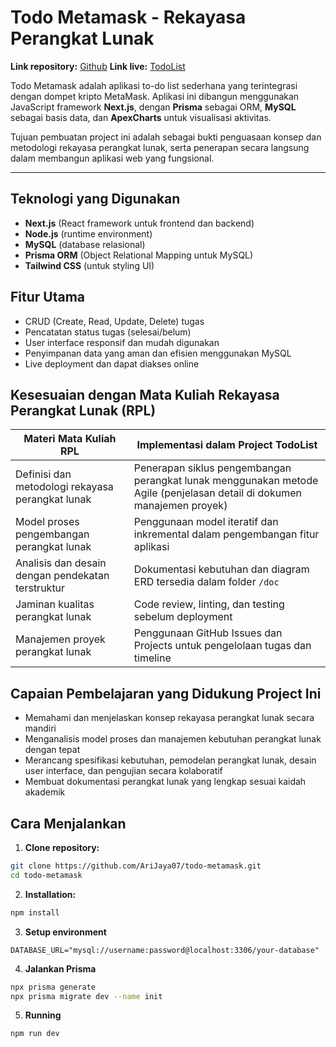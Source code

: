 # Todo Metamask - Rekayasa Perangkat Lunak

**Link repository:** [Github](https://github.com/AriJaya07/todo-metamask)
**Link live:** [TodoList](https://todo-meta.onrender.com)

Todo Metamask adalah aplikasi to-do list sederhana yang terintegrasi dengan dompet kripto MetaMask. Aplikasi ini dibangun menggunakan JavaScript framework **Next.js**, dengan **Prisma** sebagai ORM, **MySQL** sebagai basis data, dan **ApexCharts** untuk visualisasi aktivitas.

Tujuan pembuatan project ini adalah sebagai bukti penguasaan konsep dan metodologi rekayasa perangkat lunak, serta penerapan secara langsung dalam membangun aplikasi web yang fungsional.

---

## Teknologi yang Digunakan
- **Next.js** (React framework untuk frontend dan backend)
- **Node.js** (runtime environment)
- **MySQL** (database relasional)
- **Prisma ORM** (Object Relational Mapping untuk MySQL)
- **Tailwind CSS** (untuk styling UI)

## Fitur Utama
- CRUD (Create, Read, Update, Delete) tugas
- Pencatatan status tugas (selesai/belum)
- User interface responsif dan mudah digunakan
- Penyimpanan data yang aman dan efisien menggunakan MySQL
- Live deployment dan dapat diakses online

## Kesesuaian dengan Mata Kuliah Rekayasa Perangkat Lunak (RPL)

| Materi Mata Kuliah RPL                        | Implementasi dalam Project TodoList                   |
|----------------------------------------------|-------------------------------------------------------|
| Definisi dan metodologi rekayasa perangkat lunak | Penerapan siklus pengembangan perangkat lunak menggunakan metode Agile (penjelasan detail di dokumen manajemen proyek) |
| Model proses pengembangan perangkat lunak    | Penggunaan model iteratif dan inkremental dalam pengembangan fitur aplikasi |
| Analisis dan desain dengan pendekatan terstruktur | Dokumentasi kebutuhan dan diagram ERD tersedia dalam folder `/doc` |
| Jaminan kualitas perangkat lunak              | Code review, linting, dan testing sebelum deployment |
| Manajemen proyek perangkat lunak               | Penggunaan GitHub Issues dan Projects untuk pengelolaan tugas dan timeline |

## Capaian Pembelajaran yang Didukung Project Ini
- Memahami dan menjelaskan konsep rekayasa perangkat lunak secara mandiri
- Menganalisis model proses dan manajemen kebutuhan perangkat lunak dengan tepat
- Merancang spesifikasi kebutuhan, pemodelan perangkat lunak, desain user interface, dan pengujian secara kolaboratif
- Membuat dokumentasi perangkat lunak yang lengkap sesuai kaidah akademik

## Cara Menjalankan

1. **Clone repository:**

```bash
git clone https://github.com/AriJaya07/todo-metamask.git
cd todo-metamask
```

2. **Installation:**

```bash
npm install
```

3. **Setup environment**

```.env
DATABASE_URL="mysql://username:password@localhost:3306/your-database"
```

4. **Jalankan Prisma**

```bash
npx prisma generate
npx prisma migrate dev --name init
```

5. **Running**

```bash
npm run dev
```
